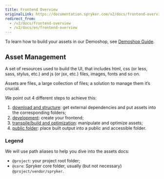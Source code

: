 ```yaml
---
title: Frontend Overview
originalLink: https://documentation.spryker.com/v2/docs/frontend-overview
redirect_from:
  - /v2/docs/frontend-overview
  - /v2/docs/en/frontend-overview
---
```


To learn how to build your assets in our Demoshop, see [Demoshop Guide](/docs/scos/dev/developer-guides/201903.0/development-guide/front-end/legacy-demoshop/demoshop-guide).

## Asset Management
A set of resources used to build the UI, that includes html, css (or less, sass, stylus, etc.) and js (or jsx, etc.) files, images, fonts and so on.

Assets are files, a large collection of files; a solution to manage them it’s crucial.

We point out 4 different steps to achieve this:

1. [download and structure](/docs/scos/dev/developer-guides/201903.0/development-guide/front-end/legacy-demoshop/download-struct): get external dependencies and put assets into the corresponding folders;
2. [development](/docs/scos/dev/features/201903.0/sdk/development): create your frontend;
3. [transpile/build and optimization](/docs/scos/dev/developer-guides/201903.0/development-guide/front-end/legacy-demoshop/build-optimizat): manipulate and optimize assets;
4. [public folder](/docs/scos/dev/developer-guides/201903.0/development-guide/front-end/legacy-demoshop/public-folder): place built output into a public and accessible folder.

### Legend
We will use path aliases to help you dive into the assets docs:

* `@project`: your project root folder;
* `@core`: Spryker core folder, usually (but not necessary) `@project/vendor/spryker`.
